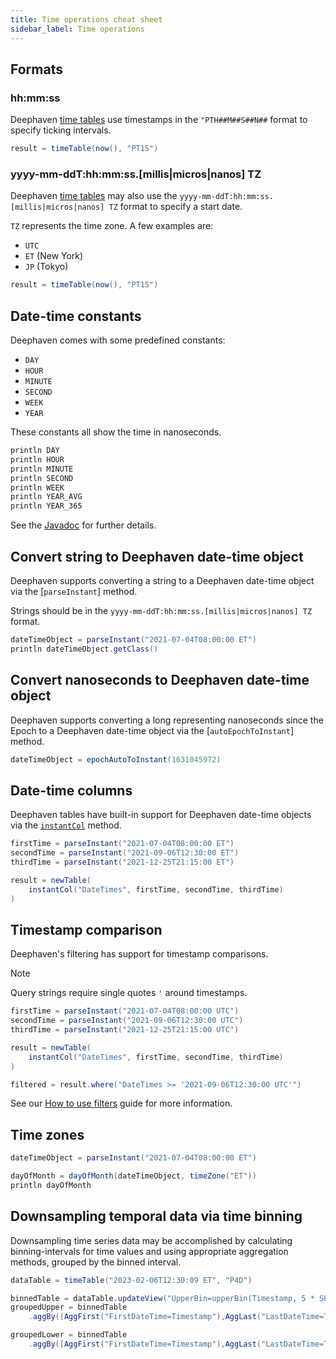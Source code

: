 ```yaml
---
title: Time operations cheat sheet
sidebar_label: Time operations
---
```


## Formats

### hh:mm:ss

Deephaven [time tables](../table-operations/create/timeTable.md) use timestamps in the `"PTH##M##S##N##` format to specify ticking intervals.

```groovy
result = timeTable(now(), "PT1S")
```

### yyyy-mm-ddT:hh:mm:ss.[millis|micros|nanos] TZ

Deephaven [time tables](../table-operations/create/timeTable.md) may also use the `yyyy-mm-ddT:hh:mm:ss.[millis|micros|nanos] TZ` format to specify a start date.

`TZ` represents the time zone. A few examples are:

- `UTC`
- `ET` (New York)
- `JP` (Tokyo)

```groovy
result = timeTable(now(), "PT1S")
```

## Date-time constants

Deephaven comes with some predefined constants:

- `DAY`
- `HOUR`
- `MINUTE`
- `SECOND`
- `WEEK`
- `YEAR`

These constants all show the time in nanoseconds.

```groovy
println DAY
println HOUR
println MINUTE
println SECOND
println WEEK
println YEAR_AVG
println YEAR_365
```

See the [Javadoc](/core/javadoc/io/deephaven/time/DateTimeUtils.html) for further details.

## Convert string to Deephaven date-time object

Deephaven supports converting a string to a Deephaven date-time object via the [`parseInstant`] method.

Strings should be in the `yyyy-mm-ddT:hh:mm:ss.[millis|micros|nanos] TZ` format.

```groovy
dateTimeObject = parseInstant("2021-07-04T08:00:00 ET")
println dateTimeObject.getClass()
```

## Convert nanoseconds to Deephaven date-time object

Deephaven supports converting a long representing nanoseconds since the Epoch to a Deephaven date-time object via the [`autoEpochToInstant`] method.

```groovy
dateTimeObject = epochAutoToInstant(1631045972)
```

## Date-time columns

Deephaven tables have built-in support for Deephaven date-time objects via the [`instantCol`](../table-operations/create/instantCol.md) method.

```groovy
firstTime = parseInstant("2021-07-04T08:00:00 ET")
secondTime = parseInstant("2021-09-06T12:30:00 ET")
thirdTime = parseInstant("2021-12-25T21:15:00 ET")

result = newTable(
    instantCol("DateTimes", firstTime, secondTime, thirdTime)
)
```

## Timestamp comparison

Deephaven's filtering has support for timestamp comparisons.

> [!NOTE]
> Query strings require single quotes `'` around timestamps.

```groovy order=result
firstTime = parseInstant("2021-07-04T08:00:00 UTC")
secondTime = parseInstant("2021-09-06T12:30:00 UTC")
thirdTime = parseInstant("2021-12-25T21:15:00 UTC")

result = newTable(
    instantCol("DateTimes", firstTime, secondTime, thirdTime)
)

filtered = result.where("DateTimes >= '2021-09-06T12:30:00 UTC'")
```

See our [How to use filters](../../how-to-guides/filters.md) guide for more information.

## Time zones

```groovy
dateTimeObject = parseInstant("2021-07-04T08:00:00 ET")

dayOfMonth = dayOfMonth(dateTimeObject, timeZone("ET"))
println dayOfMonth
```

## Downsampling temporal data via time binning

Downsampling time series data may be accomplished by calculating binning-intervals for time values and using appropriate aggregation methods, grouped by the binned interval.

```groovy order=dataTable,binnedTable,groupedUpper,groupedLower
dataTable = timeTable("2023-02-06T12:30:09 ET", "P4D")

binnedTable = dataTable.updateView("UpperBin=upperBin(Timestamp, 5 * SECOND)", "LowerBin=lowerBin(Timestamp, 5 * SECOND)")
groupedUpper = binnedTable
    .aggBy([AggFirst("FirstDateTime=Timestamp"),AggLast("LastDateTime=Timestamp")], "UpperBin")

groupedLower = binnedTable
    .aggBy([AggFirst("FirstDateTime=Timestamp"),AggLast("LastDateTime=Timestamp")], "LowerBin")
```
